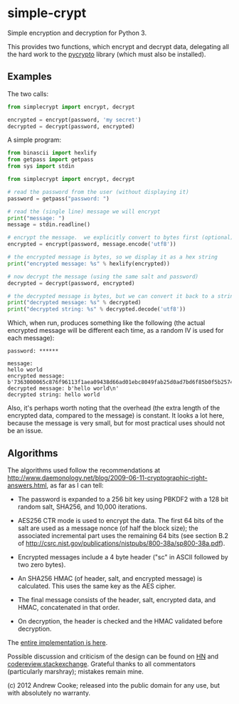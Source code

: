 simple-crypt
============

Simple encryption and decryption for Python 3.

This provides two functions, which encrypt and decrypt data, delegating all
the hard work to the [pycrypto](https://www.dlitz.net/software/pycrypto)
library (which must also be installed).

Examples
--------

The two calls:

```python
from simplecrypt import encrypt, decrypt

encrypted = encrypt(password, 'my secret')
decrypted = decrypt(password, encrypted)
```

A simple program:

```python
from binascii import hexlify
from getpass import getpass
from sys import stdin

from simplecrypt import encrypt, decrypt

# read the password from the user (without displaying it)
password = getpass("password: ")

# read the (single line) message we will encrypt
print("message: ")
message = stdin.readline()

# encrypt the message.  we explicitly convert to bytes first (optional)
encrypted = encrypt(password, message.encode('utf8'))

# the encrypted message is bytes, so we display it as a hex string
print("encrypted message: %s" % hexlify(encrypted))

# now decrypt the message (using the same salt and password)
decrypted = decrypt(password, encrypted)

# the decrypted message is bytes, but we can convert it back to a string
print("decrypted message: %s" % decrypted)
print("decrypted string: %s" % decrypted.decode('utf8'))
```

Which, when run, produces something like the following (the actual encrypted
message will be different each time, as a random IV is used for each message):

```
password: ******

message:
hello world
encrypted message: b'7363000065c876f96113f1aea09438d66ad01ebc8049fab25d0ad7bd6f85b0f5b2574138e410b9e966ac54c8130483b6e89ebe69f87e1f519afc2f848bfecccf'
decrypted message: b'hello world\n'
decrypted string: hello world
```

Also, it's perhaps worth noting that the overhead (the extra length of the
encrypted data, compared to the message) is constant.  It looks a lot here,
because the message is very small, but for most practical uses should not be
an issue.

Algorithms
----------

The algorithms used follow the recommendations at
http://www.daemonology.net/blog/2009-06-11-cryptographic-right-answers.html,
as far as I can tell:

* The password is expanded to a 256 bit key using PBKDF2 with a 128 bit
  random salt, SHA256, and 10,000 iterations.

* AES256 CTR mode is used to encrypt the data.  The first 64 bits of the
  salt are used as a message nonce (of half the block size); the associated
  incremental part uses the remaining 64 bits (see section B.2 of
  http://csrc.nist.gov/publications/nistpubs/800-38a/sp800-38a.pdf).

* Encrypted messages include a 4 byte header ("sc" in ASCII followed by two
  zero bytes).

* An SHA256 HMAC (of header, salt, and encrypted message) is calculated.  This
  uses the same key as the AES cipher.

* The final message consists of the header, salt, encrypted data, and HMAC,
  concatenated in that order.

* On decryption, the header is checked and the HMAC validated before decryption.

The [entire implementation is here](https://github.com/andrewcooke/simple-crypt/blob/master/src/simplecrypt/__init__.py).

Possible discussion and criticism of the design can be found on
[HN](http://news.ycombinator.com/item?id=4962983) and
[codereview.stackexchange](http://codereview.stackexchange.com/questions/19910/simple-crypto-library-in-python-correct-and-secure).
Grateful thanks to all commentators (particularly marshray); mistakes remain
mine.

(c) 2012 Andrew Cooke; released into the public domain for any use, but
with absolutely no warranty.
